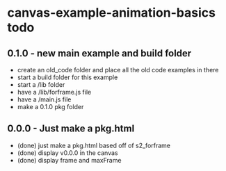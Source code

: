 # canvas-example-animation-basics todo

## 0.1.0 - new main example and build folder
* create an old_code folder and place all the old code examples in there
* start a build folder for this example
* start a /lib folder
* have a /lib/forframe.js file
* have a /main.js file
* make a 0.1.0 pkg folder

## 0.0.0 - Just make a pkg.html
* (done) just make a pkg.html based off of s2_forframe
* (done) display v0.0.0 in the canvas
* (done) display frame and maxFrame